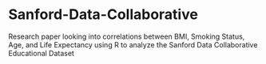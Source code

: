 # Sanford-Data-Collaborative
Research paper looking into correlations between BMI, Smoking Status, Age, and Life Expectancy using R to analyze the Sanford Data Collaborative Educational Dataset
